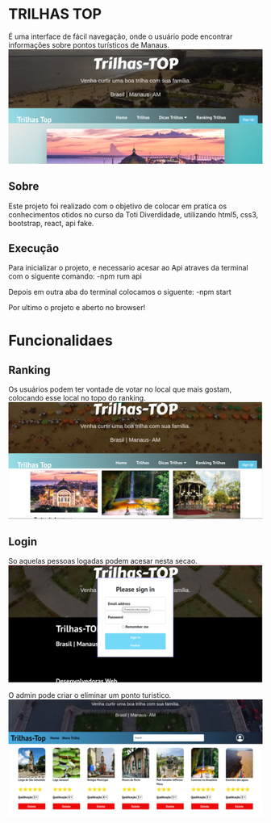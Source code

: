 # TRILHAS TOP
É uma interface de fácil navegação, onde o usuário pode encontrar informações sobre pontos turísticos de Manaus.
![home](./src/assets/images/home.png)

## Sobre
Este projeto foi realizado com o objetivo de colocar em pratica os conhecimentos otidos no curso da Toti Diverdidade, utilizando html5, css3, bootstrap, react, api fake. 

## Execução
Para inicializar o projeto, e necessario acesar ao Api atraves da terminal com o siguente comando:
-npm rum api

Depois em outra aba do terminal colocamos o siguente:
-npm start

Por ultimo o projeto e aberto no browser!

# Funcionalidaes

## Ranking
Os usuários podem ter vontade de votar no local que mais gostam, colocando esse local no topo do ranking.
![ranking](./src/assets/images/ranking.png)

## Login
So aquelas pessoas logadas podem acesar nesta secao.
![login](./src/assets/images/login.png)

O admin pode criar o eliminar um ponto turistico.
![login](./src/assets/images/crude.png)